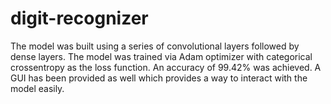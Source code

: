 # digit-recognizer
The model was built using a series of convolutional layers followed by dense layers. The model was trained via Adam optimizer with categorical crossentropy as the loss function. An accuracy of 99.42% was achieved.
A GUI has been provided as well which provides a way to interact with the model easily.
